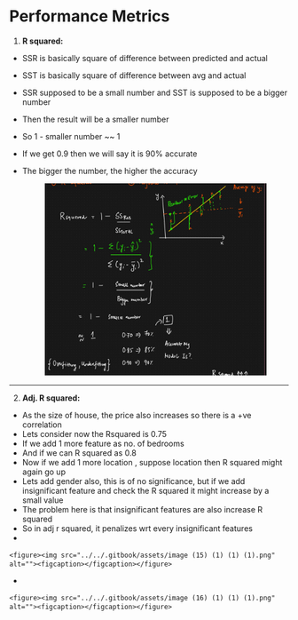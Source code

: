 # Performance Metrics

1. **R squared:**

* SSR is basically square of difference between predicted and actual
* SST is basically square of difference between avg and actual
* SSR supposed to be a small number and SST is supposed to be a bigger number
* Then the result will be a smaller number
* So 1 - smaller number \~\~ 1
* If we get 0.9 then we will say it is 90% accurate
*   The bigger the number, the higher the accuracy

    <figure><img src="../../.gitbook/assets/image (14) (1) (1) (1).png" alt=""><figcaption></figcaption></figure>

***

2. **Adj. R squared:**

* As the size of house, the price also increases so there is a +ve correlation
* Lets consider now the Rsquared is 0.75
* If we add 1 more feature as no. of bedrooms&#x20;
* And if we can R squared as 0.8
* Now if we add 1 more location , suppose location then R squared might again go up
* Lets add gender also, this is of no significance, but if we add insignificant feature and check the R squared it might increase by a small value
* The problem here is that insignificant features are also increase R squared
* So in adj r squared, it penalizes wrt every insignificant features
*

    <figure><img src="../../.gitbook/assets/image (15) (1) (1) (1).png" alt=""><figcaption></figcaption></figure>
*

    <figure><img src="../../.gitbook/assets/image (16) (1) (1) (1).png" alt=""><figcaption></figcaption></figure>
